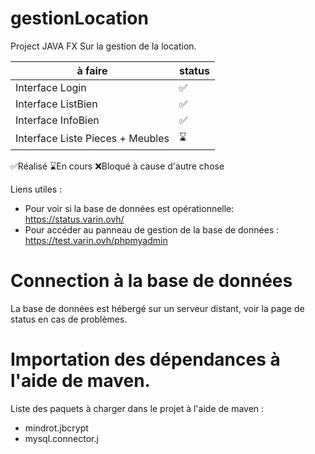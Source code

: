 # gestionLocation
Project JAVA FX Sur la gestion de la location.

|à faire|status|
|---|---|
|Interface Login|✅|
|Interface ListBien|✅|
|Interface InfoBien|✅|
|Interface Liste Pieces + Meubles|⌛|

✅Réalisé
⌛En cours
❌Bloqué à cause d'autre chose

Liens utiles :
* Pour voir si la base de données est opérationnelle: https://status.varin.ovh/
* Pour accéder au panneau de gestion de la base de données : https://test.varin.ovh/phpmyadmin

# Connection à la base de données
La base de données est hébergé sur un serveur distant, voir la page de status en cas de problèmes.

# Importation des dépendances à l'aide de maven.

Liste des paquets à charger dans le projet à l'aide de maven : 
* mindrot.jbcrypt
* mysql.connector.j





